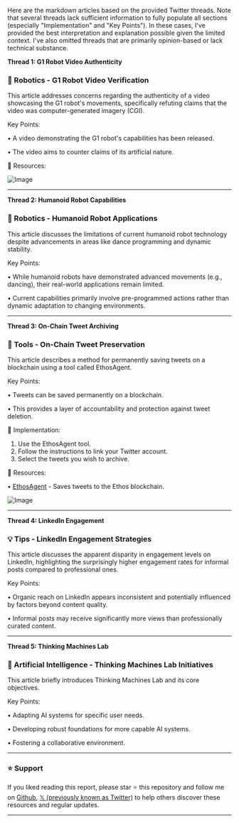 Here are the markdown articles based on the provided Twitter threads.  Note that several threads lack sufficient information to fully populate all sections (especially "Implementation" and "Key Points").  In these cases, I've provided the best interpretation and explanation possible given the limited context.  I've also omitted threads that are primarily opinion-based or lack technical substance.


**Thread 1: G1 Robot Video Authenticity**

### 🤖 Robotics - G1 Robot Video Verification

This article addresses concerns regarding the authenticity of a video showcasing the G1 robot's movements, specifically refuting claims that the video was computer-generated imagery (CGI).

Key Points:

• A video demonstrating the G1 robot's capabilities has been released.

• The video aims to counter claims of its artificial nature.


🔗 Resources:

![Image](https://pbs.twimg.com/ext_tw_video_thumb/1891785832157282304/pu/img/jH49lnnEvpFyJxhG.jpg)


---

**Thread 2:  Humanoid Robot Capabilities**

### 🤖 Robotics - Humanoid Robot Applications

This article discusses the limitations of current humanoid robot technology despite advancements in areas like dance programming and dynamic stability.


Key Points:

• While humanoid robots have demonstrated advanced movements (e.g., dancing), their real-world applications remain limited.

• Current capabilities primarily involve pre-programmed actions rather than dynamic adaptation to changing environments.


---

**Thread 3: On-Chain Tweet Archiving**

### 🚀 Tools - On-Chain Tweet Preservation

This article describes a method for permanently saving tweets on a blockchain using a tool called EthosAgent.

Key Points:

•  Tweets can be saved permanently on a blockchain.

• This provides a layer of accountability and protection against tweet deletion.


🚀 Implementation:

1. Use the EthosAgent tool.
2. Follow the instructions to link your Twitter account.
3. Select the tweets you wish to archive.

🔗 Resources:

• [EthosAgent](https://help.ethos.network/en/articles/10584079-how-do-i-use-the-ethosagent-to-save-tweets-to-ethos…) -  Saves tweets to the Ethos blockchain.

![Image](https://pbs.twimg.com/media/GkIPXn5WcAAtGJH?format=jpg&name=small)


---

**Thread 4: LinkedIn Engagement**

### 💡 Tips - LinkedIn Engagement Strategies

This article discusses the apparent disparity in engagement levels on LinkedIn, highlighting the surprisingly higher engagement rates for informal posts compared to professional ones.


Key Points:

• Organic reach on LinkedIn appears inconsistent and potentially influenced by factors beyond content quality.

•  Informal posts may receive significantly more views than professionally curated content.


---

**Thread 5:  Thinking Machines Lab**

### 🤖 Artificial Intelligence - Thinking Machines Lab Initiatives

This article briefly introduces Thinking Machines Lab and its core objectives.

Key Points:

• Adapting AI systems for specific user needs.

• Developing robust foundations for more capable AI systems.

• Fostering a collaborative environment.


---

### ⭐️ Support

If you liked reading this report, please star ⭐️ this repository and follow me on [Github](https://github.com/Drix10), [𝕏 (previously known as Twitter)](https://x.com/DRIX_10_) to help others discover these resources and regular updates.

---